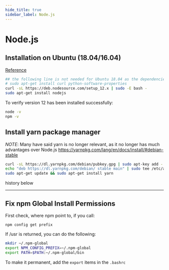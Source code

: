 ```yaml
---
hide_title: true
sidebar_label: Node.js
---
```


# Node.js

## Installation on Ubuntu (18.04/16.04)

[Reference](https://tecadmin.net/install-latest-nodejs-npm-on-ubuntu/)

``` bash
## the following line is not needed for Ubuntu 18.04 as the dependencies are installed already
# sudo apt-get install curl python-software-properties
curl -sL https://deb.nodesource.com/setup_12.x | sudo -E bash -
sudo apt-get install nodejs
```

To verify version 12 has been installed successfully:
``` bash
node -v 
npm -v
```



## Install yarn package manager

*NOTE*: Many have said yarn is no longer relevant, as it no longer has much advantages over Node.js
https://yarnpkg.com/lang/en/docs/install/#debian-stable

``` bash
curl -sL https://dl.yarnpkg.com/debian/pubkey.gpg | sudo apt-key add -
echo "deb https://dl.yarnpkg.com/debian/ stable main" | sudo tee /etc/apt/sources.list.d/yarn.list
sudo apt-get update && sudo apt-get install yarn

```

history below

---

## Fix npm Global Install Permissions

First check, where npm point to, if you call:

`npm config get prefix`

If /usr is returned, you can do the following:

``` bash
mkdir ~/.npm-global
export NPM_CONFIG_PREFIX=~/.npm-global
export PATH=$PATH:~/.npm-global/bin
```
To make it permanent, add the `export` items in the `.bashrc`
